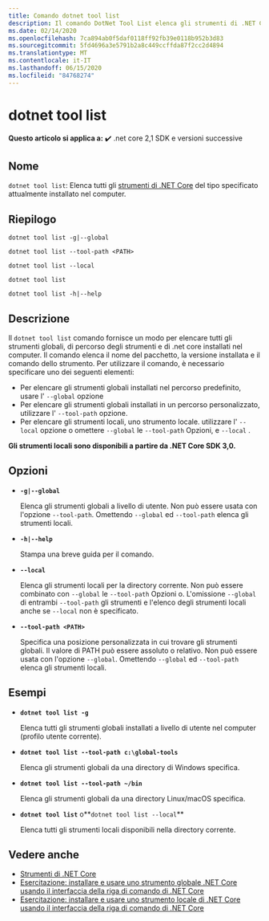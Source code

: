 ```yaml
---
title: Comando dotnet tool list
description: Il comando DotNet Tool List elenca gli strumenti di .NET Core installati nel computer.
ms.date: 02/14/2020
ms.openlocfilehash: 7ca894ab0f5daf0118ff92fb39e0118b952b3d83
ms.sourcegitcommit: 5fd4696a3e5791b2a8c449ccffda87f2cc2d4894
ms.translationtype: MT
ms.contentlocale: it-IT
ms.lasthandoff: 06/15/2020
ms.locfileid: "84768274"
---
```

# <a name="dotnet-tool-list"></a>dotnet tool list

**Questo articolo si applica a:** ✔️ .net core 2,1 SDK e versioni successive

## <a name="name"></a>Nome

`dotnet tool list`: Elenca tutti gli [strumenti di .NET Core](global-tools.md) del tipo specificato attualmente installato nel computer.

## <a name="synopsis"></a>Riepilogo

```dotnetcli
dotnet tool list -g|--global

dotnet tool list --tool-path <PATH>

dotnet tool list --local

dotnet tool list

dotnet tool list -h|--help
```

## <a name="description"></a>Descrizione

Il `dotnet tool list` comando fornisce un modo per elencare tutti gli strumenti globali, di percorso degli strumenti e di .net core installati nel computer. Il comando elenca il nome del pacchetto, la versione installata e il comando dello strumento.  Per utilizzare il comando, è necessario specificare uno dei seguenti elementi:

* Per elencare gli strumenti globali installati nel percorso predefinito, usare l' `--global` opzione
* Per elencare gli strumenti globali installati in un percorso personalizzato, utilizzare l' `--tool-path` opzione.
* Per elencare gli strumenti locali, uno strumento locale. utilizzare l' `--local` opzione o omettere `--global` le `--tool-path` Opzioni, e `--local` .

**Gli strumenti locali sono disponibili a partire da .NET Core SDK 3,0.**

## <a name="options"></a>Opzioni

- **`-g|--global`**

  Elenca gli strumenti globali a livello di utente. Non può essere usata con l'opzione `--tool-path`. Omettendo `--global` ed `--tool-path` elenca gli strumenti locali.

- **`-h|--help`**

  Stampa una breve guida per il comando.

- **`--local`**

  Elenca gli strumenti locali per la directory corrente. Non può essere combinato con `--global` le `--tool-path` Opzioni o. L'omissione `--global` di entrambi `--tool-path` gli strumenti e l'elenco degli strumenti locali anche se `--local` non è specificato.

- **`--tool-path <PATH>`**

  Specifica una posizione personalizzata in cui trovare gli strumenti globali. Il valore di PATH può essere assoluto o relativo. Non può essere usata con l'opzione `--global`. Omettendo `--global` ed `--tool-path` elenca gli strumenti locali.

## <a name="examples"></a>Esempi

- **`dotnet tool list -g`**

  Elenca tutti gli strumenti globali installati a livello di utente nel computer (profilo utente corrente).

- **`dotnet tool list --tool-path c:\global-tools`**

  Elenca gli strumenti globali da una directory di Windows specifica.

- **`dotnet tool list --tool-path ~/bin`**

  Elenca gli strumenti globali da una directory Linux/macOS specifica.

- **`dotnet tool list`** o**`dotnet tool list --local`**

  Elenca tutti gli strumenti locali disponibili nella directory corrente.

## <a name="see-also"></a>Vedere anche

- [Strumenti di .NET Core](global-tools.md)
- [Esercitazione: installare e usare uno strumento globale .NET Core usando il interfaccia della riga di comando di .NET Core](global-tools-how-to-use.md)
- [Esercitazione: installare e usare uno strumento locale di .NET Core usando il interfaccia della riga di comando di .NET Core](local-tools-how-to-use.md)
